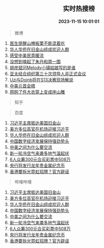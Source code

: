 <div align="center"><h2>实时热搜榜</h2><h4>2023-11-15 10:01:01</h4></div>

> 微博  

1. [医生提醒山楂板栗不能混着吃](https://s.weibo.com/weibo?q=%23%E5%8C%BB%E7%94%9F%E6%8F%90%E9%86%92%E5%B1%B1%E6%A5%82%E6%9D%BF%E6%A0%97%E4%B8%8D%E8%83%BD%E6%B7%B7%E7%9D%80%E5%90%83%23&t=31&band_rank=1&Refer=top)<br />
2. [华人华侨在旧金山组成欢迎人群](https://s.weibo.com/weibo?q=%23%E5%8D%8E%E4%BA%BA%E5%8D%8E%E4%BE%A8%E5%9C%A8%E6%97%A7%E9%87%91%E5%B1%B1%E7%BB%84%E6%88%90%E6%AC%A2%E8%BF%8E%E4%BA%BA%E7%BE%A4%23&t=31&band_rank=2&Refer=top)<br />
3. [感受中美民意暖流](https://s.weibo.com/weibo?q=%23%E6%84%9F%E5%8F%97%E4%B8%AD%E7%BE%8E%E6%B0%91%E6%84%8F%E6%9A%96%E6%B5%81%23&t=31&band_rank=3&Refer=top)<br />
4. [没想到嗑起了朱丹和周一围](https://s.weibo.com/weibo?q=%23%E6%B2%A1%E6%83%B3%E5%88%B0%E5%97%91%E8%B5%B7%E4%BA%86%E6%9C%B1%E4%B8%B9%E5%92%8C%E5%91%A8%E4%B8%80%E5%9B%B4%23&t=31&band_rank=4&Refer=top)<br />
5. [胡彦斌问Melody小镇姑娘写的是谁](https://s.weibo.com/weibo?q=%E8%83%A1%E5%BD%A6%E6%96%8C%E9%97%AEMelody%E5%B0%8F%E9%95%87%E5%A7%91%E5%A8%98%E5%86%99%E7%9A%84%E6%98%AF%E8%B0%81&t=31&band_rank=5&Refer=top)<br />
6. [亚太经合组织第三十次领导人非正式会议](https://s.weibo.com/weibo?q=%23%E4%BA%9A%E5%A4%AA%E7%BB%8F%E5%90%88%E7%BB%84%E7%BB%87%E7%AC%AC%E4%B8%89%E5%8D%81%E6%AC%A1%E9%A2%86%E5%AF%BC%E4%BA%BA%E9%9D%9E%E6%AD%A3%E5%BC%8F%E4%BC%9A%E8%AE%AE%23&t=31&band_rank=6&Refer=top)<br />
7. [Uzi与Doinb将在S13决赛现场解说](https://s.weibo.com/weibo?q=%23Uzi%E4%B8%8EDoinb%E5%B0%86%E5%9C%A8S13%E5%86%B3%E8%B5%9B%E7%8E%B0%E5%9C%BA%E8%A7%A3%E8%AF%B4%23&t=31&band_rank=7&Refer=top)<br />
8. [中美元首会晤](https://s.weibo.com/weibo?q=%23%E4%B8%AD%E7%BE%8E%E5%85%83%E9%A6%96%E4%BC%9A%E6%99%A4%23&t=31&band_rank=8&Refer=top)<br />
9. [网购了件大衣穿上变成座山雕](https://s.weibo.com/weibo?q=%E7%BD%91%E8%B4%AD%E4%BA%86%E4%BB%B6%E5%A4%A7%E8%A1%A3%E7%A9%BF%E4%B8%8A%E5%8F%98%E6%88%90%E5%BA%A7%E5%B1%B1%E9%9B%95&t=31&band_rank=9&Refer=top)<br />

> 知乎  


> 百度  

1. [习近平主席抵达美国旧金山](https://www.baidu.com/s?wd=%E4%B9%A0%E8%BF%91%E5%B9%B3%E4%B8%BB%E5%B8%AD%E6%8A%B5%E8%BE%BE%E7%BE%8E%E5%9B%BD%E6%97%A7%E9%87%91%E5%B1%B1&sa=fyb_news&rsv_dl=fyb_news)<br />
2. [美方多位高官在机场迎接习近平](https://www.baidu.com/s?wd=%E7%BE%8E%E6%96%B9%E5%A4%9A%E4%BD%8D%E9%AB%98%E5%AE%98%E5%9C%A8%E6%9C%BA%E5%9C%BA%E8%BF%8E%E6%8E%A5%E4%B9%A0%E8%BF%91%E5%B9%B3&sa=fyb_news&rsv_dl=fyb_news)<br />
3. [华人华侨在旧金山组成欢迎人群](https://www.baidu.com/s?wd=%E5%8D%8E%E4%BA%BA%E5%8D%8E%E4%BE%A8%E5%9C%A8%E6%97%A7%E9%87%91%E5%B1%B1%E7%BB%84%E6%88%90%E6%AC%A2%E8%BF%8E%E4%BA%BA%E7%BE%A4&sa=fyb_news&rsv_dl=fyb_news)<br />
4. [中国数字经济发展保持强劲势头](https://www.baidu.com/s?wd=%E4%B8%AD%E5%9B%BD%E6%95%B0%E5%AD%97%E7%BB%8F%E6%B5%8E%E5%8F%91%E5%B1%95%E4%BF%9D%E6%8C%81%E5%BC%BA%E5%8A%B2%E5%8A%BF%E5%A4%B4&sa=fyb_news&rsv_dl=fyb_news)<br />
5. [中美之间为什么要交流](https://www.baidu.com/s?wd=%E4%B8%AD%E7%BE%8E%E4%B9%8B%E9%97%B4%E4%B8%BA%E4%BB%80%E4%B9%88%E8%A6%81%E4%BA%A4%E6%B5%81&sa=fyb_news&rsv_dl=fyb_news)<br />
6. [新一轮冷空气来袭多地气温起伏](https://www.baidu.com/s?wd=%E6%96%B0%E4%B8%80%E8%BD%AE%E5%86%B7%E7%A9%BA%E6%B0%94%E6%9D%A5%E8%A2%AD%E5%A4%9A%E5%9C%B0%E6%B0%94%E6%B8%A9%E8%B5%B7%E4%BC%8F&sa=fyb_news&rsv_dl=fyb_news)<br />
7. [6人众筹300元合买彩票中508万](https://www.baidu.com/s?wd=6%E4%BA%BA%E4%BC%97%E7%AD%B9300%E5%85%83%E5%90%88%E4%B9%B0%E5%BD%A9%E7%A5%A8%E4%B8%AD508%E4%B8%87&sa=fyb_news&rsv_dl=fyb_news)<br />
8. [央行将发行龙年贵金属纪念币](https://www.baidu.com/s?wd=%E5%A4%AE%E8%A1%8C%E5%B0%86%E5%8F%91%E8%A1%8C%E9%BE%99%E5%B9%B4%E8%B4%B5%E9%87%91%E5%B1%9E%E7%BA%AA%E5%BF%B5%E5%B8%81&sa=fyb_news&rsv_dl=fyb_news)<br />
9. [香港要拆光霓虹招牌？官方辟谣](https://www.baidu.com/s?wd=%E9%A6%99%E6%B8%AF%E8%A6%81%E6%8B%86%E5%85%89%E9%9C%93%E8%99%B9%E6%8B%9B%E7%89%8C%EF%BC%9F%E5%AE%98%E6%96%B9%E8%BE%9F%E8%B0%A3&sa=fyb_news&rsv_dl=fyb_news)<br />

> 哔哩哔哩  

1. [习近平主席抵达美国旧金山](https://www.baidu.com/s?wd=%E4%B9%A0%E8%BF%91%E5%B9%B3%E4%B8%BB%E5%B8%AD%E6%8A%B5%E8%BE%BE%E7%BE%8E%E5%9B%BD%E6%97%A7%E9%87%91%E5%B1%B1&sa=fyb_news&rsv_dl=fyb_news)<br />
2. [美方多位高官在机场迎接习近平](https://www.baidu.com/s?wd=%E7%BE%8E%E6%96%B9%E5%A4%9A%E4%BD%8D%E9%AB%98%E5%AE%98%E5%9C%A8%E6%9C%BA%E5%9C%BA%E8%BF%8E%E6%8E%A5%E4%B9%A0%E8%BF%91%E5%B9%B3&sa=fyb_news&rsv_dl=fyb_news)<br />
3. [华人华侨在旧金山组成欢迎人群](https://www.baidu.com/s?wd=%E5%8D%8E%E4%BA%BA%E5%8D%8E%E4%BE%A8%E5%9C%A8%E6%97%A7%E9%87%91%E5%B1%B1%E7%BB%84%E6%88%90%E6%AC%A2%E8%BF%8E%E4%BA%BA%E7%BE%A4&sa=fyb_news&rsv_dl=fyb_news)<br />
4. [中国数字经济发展保持强劲势头](https://www.baidu.com/s?wd=%E4%B8%AD%E5%9B%BD%E6%95%B0%E5%AD%97%E7%BB%8F%E6%B5%8E%E5%8F%91%E5%B1%95%E4%BF%9D%E6%8C%81%E5%BC%BA%E5%8A%B2%E5%8A%BF%E5%A4%B4&sa=fyb_news&rsv_dl=fyb_news)<br />
5. [中美之间为什么要交流](https://www.baidu.com/s?wd=%E4%B8%AD%E7%BE%8E%E4%B9%8B%E9%97%B4%E4%B8%BA%E4%BB%80%E4%B9%88%E8%A6%81%E4%BA%A4%E6%B5%81&sa=fyb_news&rsv_dl=fyb_news)<br />
6. [新一轮冷空气来袭多地气温起伏](https://www.baidu.com/s?wd=%E6%96%B0%E4%B8%80%E8%BD%AE%E5%86%B7%E7%A9%BA%E6%B0%94%E6%9D%A5%E8%A2%AD%E5%A4%9A%E5%9C%B0%E6%B0%94%E6%B8%A9%E8%B5%B7%E4%BC%8F&sa=fyb_news&rsv_dl=fyb_news)<br />
7. [6人众筹300元合买彩票中508万](https://www.baidu.com/s?wd=6%E4%BA%BA%E4%BC%97%E7%AD%B9300%E5%85%83%E5%90%88%E4%B9%B0%E5%BD%A9%E7%A5%A8%E4%B8%AD508%E4%B8%87&sa=fyb_news&rsv_dl=fyb_news)<br />
8. [央行将发行龙年贵金属纪念币](https://www.baidu.com/s?wd=%E5%A4%AE%E8%A1%8C%E5%B0%86%E5%8F%91%E8%A1%8C%E9%BE%99%E5%B9%B4%E8%B4%B5%E9%87%91%E5%B1%9E%E7%BA%AA%E5%BF%B5%E5%B8%81&sa=fyb_news&rsv_dl=fyb_news)<br />
9. [香港要拆光霓虹招牌？官方辟谣](https://www.baidu.com/s?wd=%E9%A6%99%E6%B8%AF%E8%A6%81%E6%8B%86%E5%85%89%E9%9C%93%E8%99%B9%E6%8B%9B%E7%89%8C%EF%BC%9F%E5%AE%98%E6%96%B9%E8%BE%9F%E8%B0%A3&sa=fyb_news&rsv_dl=fyb_news)<br />
